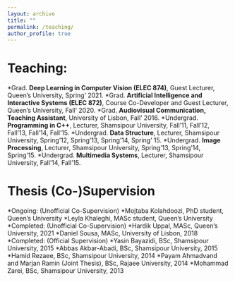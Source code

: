 ```yaml
---
layout: archive
title: ""
permalink: /teaching/
author_profile: true
---
```


Teaching:
======
*Grad. <b>Deep Learning in Computer Vision (ELEC 874)</b>, Guest Lecturer, Queen’s University, Spring’ 2021.
*Grad. <b>Artificial Intelligence and Interactive Systems (ELEC 872)</b>, Course Co-Developer and Guest Lecturer, Queen’s University, Fall’ 2020.
*Grad. <b>Audiovisual Communication, Teaching Assistant</b>, University of Lisbon, Fall’ 2016.
*Undergrad. <b>Programming in C++</b>, Lecturer, Shamsipour University, Fall’11, Fall’12, Fall’13, Fall’14, Fall’15.
*Undergrad. <b>Data Structure</b>, Lecturer, Shamsipour University, Spring’12, Spring’13, Spring’14, Spring’ 15.
*Undergrad. <b>Image Processing</b>, Lecturer, Shamsipour University, Spring’13, Spring’14, Spring’15.
*Undergrad. <b>Multimedia Systems</b>, Lecturer, Shamsipour University, Fall’14, Fall’15.

Thesis (Co-)Supervision
======

*Ongoing: (Unofficial Co-Supervision)
  *Mojtaba Kolahdoozi, PhD student, Queen’s University
  *Leyla Khaleghi, MASc student, Queen’s University
*Completed: (Unofficial Co-Supervision)
  *Hardik Uppal, MASc, Queen’s University, 2021
  *Daniel Sousa, MASc, University of Lisbon, 2018
*Completed: (Official Supervision)
  *Yasin Bayazidi, BSc, Shamsipour University, 2015
  *Abbas Akbar-Abadi, BSc, Shamsipour University, 2015
  *Hamid Rezaee, BSc, Shamsipour University, 2014
  *Payam Ahmadvand and Marjan Ramin (Joint Thesis), BSc, Rajaee University, 2014
  *Mohammad Zarei, BSc, Shamsipour University, 2013